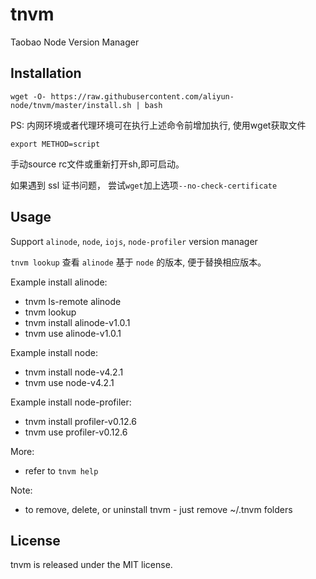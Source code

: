 # tnvm
Taobao Node Version Manager


## Installation
```shell
wget -O- https://raw.githubusercontent.com/aliyun-node/tnvm/master/install.sh | bash
```
PS: 内网环境或者代理环境可在执行上述命令前增加执行, 使用wget获取文件
```
export METHOD=script
```
手动source rc文件或重新打开sh,即可启动。

如果遇到 ssl 证书问题， 尝试`wget`加上选项`--no-check-certificate`



## Usage
Support `alinode`, `node`, `iojs`, `node-profiler` version manager

`tnvm lookup` 查看 `alinode` 基于 `node` 的版本, 便于替换相应版本。

Example install alinode:
 * tnvm ls-remote alinode
 * tnvm lookup
 * tnvm install alinode-v1.0.1
 * tnvm use alinode-v1.0.1

Example install node:
 * tnvm install node-v4.2.1
 * tnvm use node-v4.2.1

Example install node-profiler:
 * tnvm install profiler-v0.12.6
 * tnvm use profiler-v0.12.6

More:
 * refer to `tnvm help`

Note:
  * to remove, delete, or uninstall tnvm - just remove ~/.tnvm folders


## License

tnvm is released under the MIT license.
